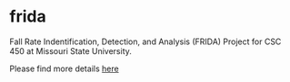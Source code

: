 # frida
Fall Rate Indentification, Detection, and Analysis (FRIDA) Project for CSC 450 at Missouri State University.



Please find more details [here](https://medium.com/diving-in-deep/fall-detection-with-pytorch-b4f19be71e80)
